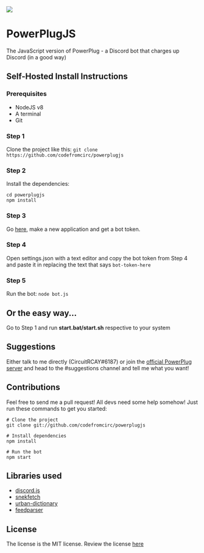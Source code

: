 <img src="https://cdn.discordapp.com/attachments/350173567675006977/350173647081570324/Unbenannt1.png">

# PowerPlugJS

The JavaScript version of PowerPlug - a Discord bot that charges up Discord (in a good way)

## Self-Hosted Install Instructions

### Prerequisites

* NodeJS v8
* A terminal
* Git

### Step 1
Clone the project like this:
`git clone https://github.com/codefromcirc/powerplugjs`

### Step 2
Install the dependencies:
```
cd powerplugjs
npm install
```

### Step 3
Go [here](https://discordapp.com/developers/applications/me), make a new application and get a bot token.

### Step 4
Open settings.json with a text editor and copy the bot token from Step 4 and paste it in replacing the text that says `bot-token-here`

### Step 5
Run the bot:
`node bot.js`

## Or the easy way...
Go to Step 1 and run **start.bat/start.sh** respective to your system

## Suggestions 
Either talk to me directly (CircuitRCAY#6187) or join the [official PowerPlug server](https://discord.gg/DWff7sP) and head to the #suggestions channel and tell me what you want! 

## Contributions
Feel free to send me a pull request! All devs need some help somehow! Just run these commands to get you started:

```
# Clone the project
git clone git://github.com/codefromcirc/powerplugjs

# Install dependencies
npm install

# Run the bot
npm start
``` 

## Libraries used
* [discord.js](https://discord.js.org)
* [snekfetch](https://github.com/devsnek/snekfetch)
* [urban-dictionary](https://github.com/NightfallAlicorn/urban-dictionary)
* [feedparser](https://github.com/danmactough/node-feedparser)

## License
The license is the MIT license. Review the license [here](https://github.com/codefromcirc/powerplugjs/blob/master/LICENSE.md)
